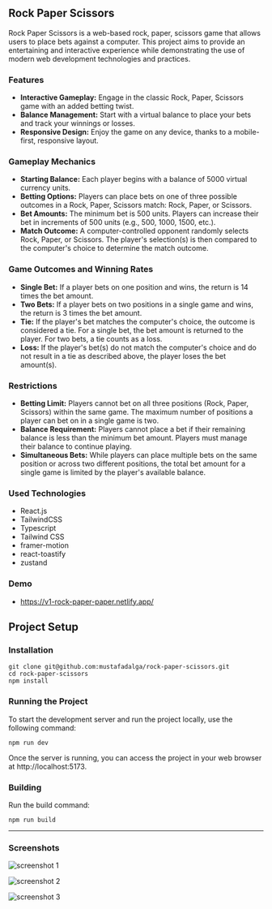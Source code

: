 ## Rock Paper Scissors
Rock Paper Scissors is a web-based rock, paper, scissors game that allows users to place bets against a computer. This project aims to provide an entertaining and interactive experience while demonstrating the use of modern web development technologies and practices.

### Features
* **Interactive Gameplay:** Engage in the classic Rock, Paper, Scissors game with an added betting twist.
* **Balance Management:** Start with a virtual balance to place your bets and track your winnings or losses.
* **Responsive Design:** Enjoy the game on any device, thanks to a mobile-first, responsive layout.

### Gameplay Mechanics

* **Starting Balance:** Each player begins with a balance of 5000 virtual currency units.
* **Betting Options:** Players can place bets on one of three possible outcomes in a Rock, Paper, Scissors match: Rock, Paper, or Scissors.
* **Bet Amounts:** The minimum bet is 500 units. Players can increase their bet in increments of 500 units (e.g., 500, 1000, 1500, etc.).
* **Match Outcome:** A computer-controlled opponent randomly selects Rock, Paper, or Scissors. The player's selection(s) is then compared to the computer's choice to determine the match outcome.

### Game Outcomes and Winning Rates
* **Single Bet:** If a player bets on one position and wins, the return is 14 times the bet amount.
* **Two Bets:** If a player bets on two positions in a single game and wins, the return is 3 times the bet amount.
* **Tie:** If the player's bet matches the computer's choice, the outcome is considered a tie. For a single bet, the bet amount is returned to the player. For two bets, a tie counts as a loss.
* **Loss:** If the player's bet(s) do not match the computer's choice and do not result in a tie as described above, the player loses the bet amount(s).

### Restrictions
* **Betting Limit:** Players cannot bet on all three positions (Rock, Paper, Scissors) within the same game. The maximum number of positions a player can bet on in a single game is two.
* **Balance Requirement:** Players cannot place a bet if their remaining balance is less than the minimum bet amount. Players must manage their balance to continue playing.
* **Simultaneous Bets:** While players can place multiple bets on the same position or across two different positions, the total bet amount for a single game is limited by the player's available balance.

### Used Technologies
* React.js
* TailwindCSS
* Typescript
* Tailwind CSS
* framer-motion
* react-toastify
* zustand

### Demo
* https://v1-rock-paper-paper.netlify.app/


## Project Setup

### Installation

```
git clone git@github.com:mustafadalga/rock-paper-scissors.git
cd rock-paper-scissors
npm install
```

### Running the Project
To start the development server and run the project locally, use the following command:
```
npm run dev
```
Once the server is running, you can access the project in your web browser at http://localhost:5173.



### Building
Run the build command:
```
npm run build
```

<hr/>

### Screenshots

![screenshot 1](https://github.com/mustafadalga/rock-paper-scissors/assets/25087769/5da6c4c1-2c4a-43bc-9e3d-81d9a557ac07)


![screenshot 2](https://github.com/mustafadalga/rock-paper-scissors/assets/25087769/daef644f-36bd-44cd-a298-fa318fe894ea)

![screenshot 3](https://github.com/mustafadalga/rock-paper-scissors/assets/25087769/0649fe89-605f-41e1-9e29-a2711097ee20)